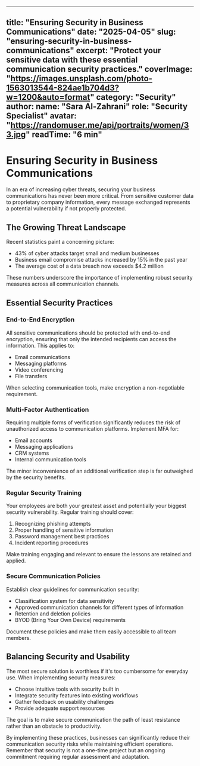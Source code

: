 
---
title: "Ensuring Security in Business Communications"
date: "2025-04-05"
slug: "ensuring-security-in-business-communications"
excerpt: "Protect your sensitive data with these essential communication security practices."
coverImage: "https://images.unsplash.com/photo-1563013544-824ae1b704d3?w=1200&auto=format"
category: "Security"
author:
  name: "Sara Al-Zahrani"
  role: "Security Specialist"
  avatar: "https://randomuser.me/api/portraits/women/33.jpg"
readTime: "6 min"
---

# Ensuring Security in Business Communications

In an era of increasing cyber threats, securing your business communications has never been more critical. From sensitive customer data to proprietary company information, every message exchanged represents a potential vulnerability if not properly protected.

## The Growing Threat Landscape

Recent statistics paint a concerning picture:

- 43% of cyber attacks target small and medium businesses
- Business email compromise attacks increased by 15% in the past year
- The average cost of a data breach now exceeds $4.2 million

These numbers underscore the importance of implementing robust security measures across all communication channels.

## Essential Security Practices

### End-to-End Encryption

All sensitive communications should be protected with end-to-end encryption, ensuring that only the intended recipients can access the information. This applies to:

- Email communications
- Messaging platforms
- Video conferencing
- File transfers

When selecting communication tools, make encryption a non-negotiable requirement.

### Multi-Factor Authentication

Requiring multiple forms of verification significantly reduces the risk of unauthorized access to communication platforms. Implement MFA for:

- Email accounts
- Messaging applications
- CRM systems
- Internal communication tools

The minor inconvenience of an additional verification step is far outweighed by the security benefits.

### Regular Security Training

Your employees are both your greatest asset and potentially your biggest security vulnerability. Regular training should cover:

1. Recognizing phishing attempts
2. Proper handling of sensitive information
3. Password management best practices
4. Incident reporting procedures

Make training engaging and relevant to ensure the lessons are retained and applied.

### Secure Communication Policies

Establish clear guidelines for communication security:

- Classification system for data sensitivity
- Approved communication channels for different types of information
- Retention and deletion policies
- BYOD (Bring Your Own Device) requirements

Document these policies and make them easily accessible to all team members.

## Balancing Security and Usability

The most secure solution is worthless if it's too cumbersome for everyday use. When implementing security measures:

- Choose intuitive tools with security built in
- Integrate security features into existing workflows
- Gather feedback on usability challenges
- Provide adequate support resources

The goal is to make secure communication the path of least resistance rather than an obstacle to productivity.

By implementing these practices, businesses can significantly reduce their communication security risks while maintaining efficient operations. Remember that security is not a one-time project but an ongoing commitment requiring regular assessment and adaptation.
